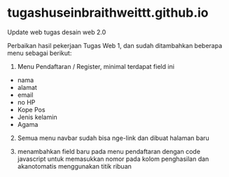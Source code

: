 # tugashuseinbraithweittt.github.io

Update web tugas desain web 2.0

Perbaikan hasil pekerjaan Tugas Web 1, dan sudah ditambahkan beberapa menu sebagai berikut:

1. Menu Pendaftaran / Register, minimal terdapat field ini
- nama
- alamat
- email
- no HP
- Kope Pos
- Jenis kelamin
- Agama

2. Semua menu navbar sudah bisa nge-link dan dibuat halaman baru

3. menambahkan field baru pada menu pendaftaran dengan code javascript untuk memasukkan nomor pada kolom penghasilan dan akanotomatis menggunakan titik ribuan
